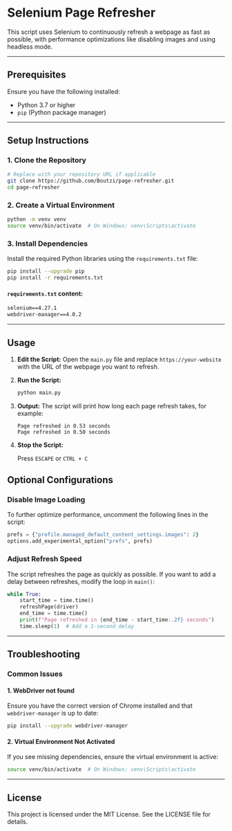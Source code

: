 # Selenium Page Refresher

This script uses Selenium to continuously refresh a webpage as fast as possible, with performance optimizations like disabling images and using headless mode.

---

## Prerequisites

Ensure you have the following installed:

- Python 3.7 or higher
- `pip` (Python package manager)

---

## Setup Instructions

### 1. Clone the Repository

```bash
# Replace with your repository URL if applicable
git clone https://github.com/Boutzi/page-refresher.git
cd page-refresher
```

### 2. Create a Virtual Environment

```bash
python -m venv venv
source venv/bin/activate  # On Windows: venv\Scripts\activate
```

### 3. Install Dependencies

Install the required Python libraries using the `requirements.txt` file:

```bash
pip install --upgrade pip
pip install -r requirements.txt
```

#### `requirements.txt` content:

```txt
selenium==4.27.1
webdriver-manager==4.0.2
```

---

## Usage

1. **Edit the Script:**
   Open the `main.py` file and replace `https://your-website` with the URL of the webpage you want to refresh.

2. **Run the Script:**

   ```bash
   python main.py
   ```

3. **Output:**
   The script will print how long each page refresh takes, for example:

   ```
   Page refreshed in 0.53 seconds
   Page refreshed in 0.50 seconds
   ```

4. **Stop the Script:**

   Press `ESCAPE` or `CTRL + C`

## Optional Configurations

### Disable Image Loading

To further optimize performance, uncomment the following lines in the script:

```python
prefs = {"profile.managed_default_content_settings.images": 2}
options.add_experimental_option("prefs", prefs)
```

### Adjust Refresh Speed

The script refreshes the page as quickly as possible. If you want to add a delay between refreshes, modify the loop in `main()`:

```python
while True:
    start_time = time.time()
    refreshPage(driver)
    end_time = time.time()
    print(f"Page refreshed in {end_time - start_time:.2f} seconds")
    time.sleep(1)  # Add a 1-second delay
```

---

## Troubleshooting

### Common Issues

#### 1. WebDriver not found

Ensure you have the correct version of Chrome installed and that `webdriver-manager` is up to date:

```bash
pip install --upgrade webdriver-manager
```

#### 2. Virtual Environment Not Activated

If you see missing dependencies, ensure the virtual environment is active:

```bash
source venv/bin/activate  # On Windows: venv\Scripts\activate
```

---

## License

This project is licensed under the MIT License. See the LICENSE file for details.
